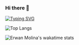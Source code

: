 ### Hi there 👋

   [![Typing SVG](https://readme-typing-svg.demolab.com?font=Fira+Code&size=25&duration=4000&pause=1200&center=true&width=435&lines=Student+at+42+School)](https://git.io/typing-svg)

![Top Langs](https://github-readme-stats-emolina7.vercel.app/api/top-langs/?username=emolina7\&layout=compact)

![Erwan Molina's wakatime stats](https://github-readme-stats-emolina7.vercel.app/api/wakatime?username=emolina7\&layout=compact)
